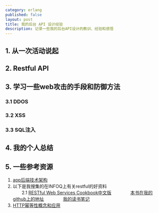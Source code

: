 ```yaml
---
category: erlang
published: false
layout: post
title: 我的后台 API 设计经验
description: 记录一些我的后台API设计的教训、经验和感悟
---  
```


## 1. 从一次活动说起  

## 2. Restful API  


## 3. 学习一些web攻击的手段和防御方法  

### 3.1 DDOS  

### 3.2 XSS  

### 3.3 SQL注入  

## 4. 我的个人总结  

## 5. 一些参考资源  
>  
1. [app后端技术架构](http://blog.csdn.net/column/details/mobilebackend.html)
2. 以下是我搜集的在INFOQ上有关restful的好资料  
　　2.1 [RESTful Web Services Cookbook中文版](http://www.infoq.com/cn/minibooks/restful-web-services-cookbook-cn)
　　　　[本书在我的github上的地址]()
　　　　[我的读书笔记]()
3.	[HTTP幂等性概念和应用](http://coolshell.cn/articles/4787.html)
